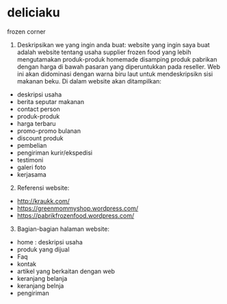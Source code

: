 # deliciaku
frozen corner
1. Deskripsikan we yang ingin anda buat:
website yang ingin saya buat adalah website tentang usaha supplier frozen food yang lebih mengutamakan produk-produk homemade disamping produk pabrikan dengan harga di bawah pasaran yang diperuntukkan pada reseller. Web ini akan didominasi dengan warna biru laut untuk mendeskripsikn sisi makanan beku. Di dalam website akan ditampilkan:
- deskripsi usaha
- berita seputar makanan
- contact person
- produk-produk 
- harga terbaru
- promo-promo bulanan
- discount produk
- pembelian
- pengiriman kurir/ekspedisi 
- testimoni
- galeri foto
- kerjasama

2. Referensi website:
- http://kraukk.com/
- https://greenmommyshop.wordpress.com/
- https://pabrikfrozenfood.wordpress.com/

3. Bagian-bagian halaman website:
- home : deskripsi usaha
- produk yang dijual
- Faq
- kontak
- artikel yang berkaitan dengan web
- keranjang belanja
- keranjang belnja
- pengiriman


 

